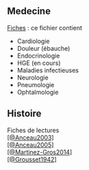 
## Medecine
[Fiches](medecine/externat.pdf) : ce fichier contient

- Cardiologie
- Douleur (ébauche)
- Endocrinologie
- HGE (en cours)
- Maladies infectieuses
- Neurologie
- Pneumologie
- Ophtalmologie

## Histoire

Fiches de lectures  
[[@Anceau2003]](books/anceau2003.html)  
[[@Anceau2005]](books/anceau2005.html)  
[[@Martinez-Gros2014]](books/martinez-gros2014.html)  
[[@Grousset1942]](books/grousset1942.html)  


